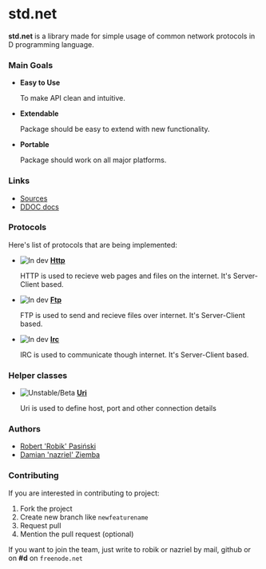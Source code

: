 # std.net

__std.net__ is a library made for simple usage of common network protocols in D programming language.

### Main Goals

 - __Easy to Use__
   
    To make API clean and intuitive.

 - __Extendable__
   
    Package should be easy to extend with new functionality.

 - __Portable__
   
    Package should work on all major platforms.


### Links

 - [Sources](std/net/)
 - [DDOC docs](doc/)

### Protocols

Here's list of protocols that are being implemented:

 - ![In dev](http://img248.imageshack.us/img248/9397/bdev.png) __[Http](docs/Http.md)__
 
    HTTP is used to recieve web pages and files on the internet. It's Server-Client based.
 
 - ![In dev](http://img248.imageshack.us/img248/9397/bdev.png) __[Ftp](docs/Ftp.md)__
 
    FTP is used to send and recieve files over internet. It's Server-Client based.
 
 - ![In dev](http://img248.imageshack.us/img248/9397/bdev.png) __[Irc](docs/Irc.md)__
 
    IRC is used to communicate though internet. It's Server-Client based.
   

### Helper classes

 - ![Unstable/Beta](http://img190.imageshack.us/img190/1751/bunstable.png) __[Uri](docs/Uri.md)__
 
   Uri is used to define host, port and other connection details

### Authors

 - [Robert 'Robik' Pasiński](http://github.com/robik) 
 - [Damian 'nazriel' Ziemba](http://driv.pl)

### Contributing

If you are interested in contributing to project:
 
 1. Fork the project
 2. Create new branch like `newfeaturename`
 3. Request pull
 4. Mention the pull request (optional)

If you want to join the team, just write to robik or nazriel by mail, github or on __#d__ on `freenode.net`

